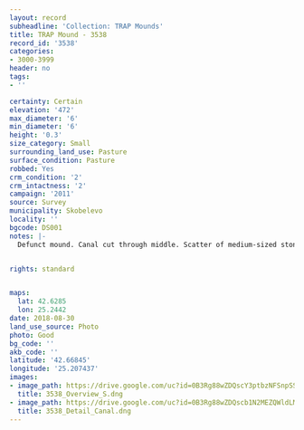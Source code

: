 ```yaml
---
layout: record
subheadline: 'Collection: TRAP Mounds'
title: TRAP Mound - 3538
record_id: '3538'
categories:
- 3000-3999
header: no
tags:
- ''

certainty: Certain
elevation: '472'
max_diameter: '6'
min_diameter: '6'
height: '0.3'
size_category: Small
surrounding_land_use: Pasture
surface_condition: Pasture
robbed: Yes
crm_condition: '2'
crm_intactness: '2'
campaign: '2011'
source: Survey
municipality: Skobelevo
locality: ''
bgcode: DS001
notes: |-
  Defunct mound. Canal cut through middle. Scatter of medium-sized stones.


rights: standard


maps:
  lat: 42.6285
  lon: 25.2442
date: 2018-08-30
land_use_source: Photo
photo: Good
bg_code: ''
akb_code: ''
latitude: '42.66845'
longitude: '25.207437'
images:
- image_path: https://drive.google.com/uc?id=0B3Rg88wZDQscY3ptbzNFSnpSS0k
  title: 3538_Overview_S.dng
- image_path: https://drive.google.com/uc?id=0B3Rg88wZDQscb1N2MEZQWldLMms
  title: 3538_Detail_Canal.dng
---
```

